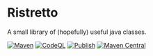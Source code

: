 # Ristretto
A small library of (hopefully) useful java classes.

[![Maven](https://github.com/thomasleplus/ristretto/workflows/Maven/badge.svg)](https://github.com/thomasleplus/ristretto/actions?query=workflow:"Maven")
[![CodeQL](https://github.com/thomasleplus/ristretto/workflows/CodeQL/badge.svg)](https://github.com/thomasleplus/ristretto/actions?query=workflow:"CodeQL")
[![Publish](https://github.com/thomasleplus/ristretto/workflows/Publish/badge.svg)](https://github.com/thomasleplus/ristretto/actions?query=workflow:"Publish")
[![Maven Central](https://img.shields.io/maven-central/v/org.leplus/ristretto)](https://search.maven.org/artifact/org.leplus/ristretto)

